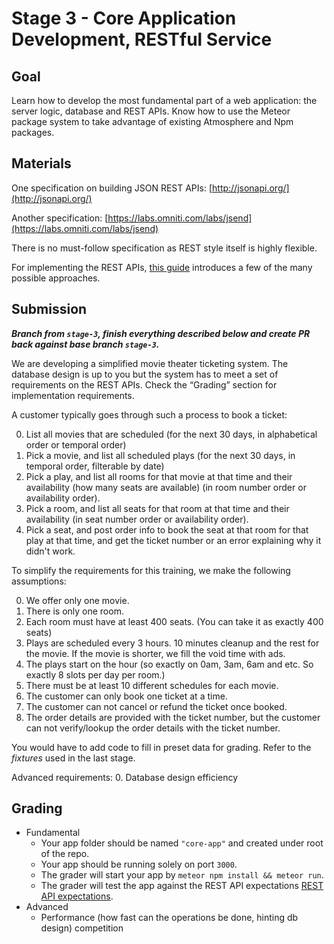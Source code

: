 # Stage 3 - Core Application Development, RESTful Service

## Goal

Learn how to develop the most fundamental part of a web application: the server logic, database and REST APIs. Know how to use the Meteor package system to take advantage of existing Atmosphere and Npm packages.

## Materials

One specification on building JSON REST APIs: [http://jsonapi.org/](http://jsonapi.org/)

Another specification: [https://labs.omniti.com/labs/jsend](https://labs.omniti.com/labs/jsend)

There is no must-follow specification as REST style itself is highly flexible.

For implementing the REST APIs, [this guide](http://meteorpedia.com/read/REST_API) introduces a few of the many possible approaches.

## Submission

***Branch from `stage-3`, finish everything described below and create PR back against base branch `stage-3`.***

We are developing a simplified movie theater ticketing system. The database design is up to you but the system has to meet a set of requirements on the REST APIs. Check the “Grading” section for implementation requirements.

A customer typically goes through such a process to book a ticket:

0. List all movies that are scheduled (for the next 30 days, in alphabetical order or temporal order)
0. Pick a movie, and list all scheduled plays (for the next 30 days, in temporal order, filterable by date)
0. Pick a play, and list all rooms for that movie at that time and their availability (how many seats are available) (in room number order or availability order).
0. Pick a room, and list all seats for that room at that time and their availability (in seat number order or availability order).
0. Pick a seat, and post order info to book the seat at that room for that play at that time, and get the ticket number or an error explaining why it didn't work.

To simplify the requirements for this training, we make the following assumptions:

0. We offer only one movie.
0. There is only one room.
0. Each room must have at least 400 seats. (You can take it as exactly 400 seats)
0. Plays are scheduled every 3 hours. 10 minutes cleanup and the rest for the movie. If the movie is shorter, we fill the void time with ads.
0. The plays start on the hour (so exactly on 0am, 3am, 6am and etc. So exactly 8 slots per day per room.)
0. There must be at least 10 different schedules for each movie.
0. The customer can only book one ticket at a time.
0. The customer can not cancel or refund the ticket once booked.
0. The order details are provided with the ticket number, but the customer can not verify/lookup the order details with the ticket number.

You would have to add code to fill in preset data for grading. Refer to the *fixtures* used in the last stage.

Advanced requirements:
0. Database design efficiency

## Grading

- Fundamental
    - Your app folder should be named `"core-app"` and created under root of the repo.
    - Your app should be running solely on port `3000`.
    - The grader will start your app by `meteor npm install && meteor run`.
    - The grader will test the app against the REST API expectations [REST API expectations](./requirements.md).
- Advanced
    - Performance (how fast can the operations be done, hinting db design) competition